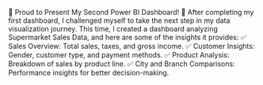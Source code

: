 🌟 Proud to Present My Second Power BI Dashboard! 🌟
After completing my first dashboard, I challenged myself to take the next step in my data visualization journey. This time, I created a dashboard analyzing Supermarket Sales Data, and here are some of the insights it provides:
✅ Sales Overview: Total sales, taxes, and gross income.
✅ Customer Insights: Gender, customer type, and payment methods.
✅ Product Analysis: Breakdown of sales by product line.
✅ City and Branch Comparisons: Performance insights for better decision-making.
